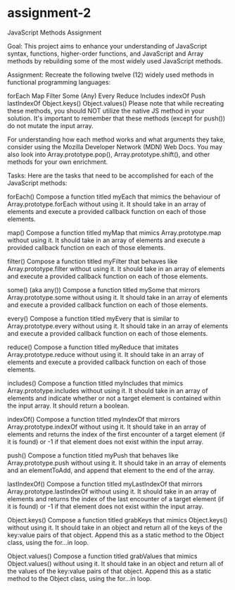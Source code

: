 # assignment-2

JavaScript Methods Assignment

Goal:
This project aims to enhance your understanding of JavaScript syntax, functions, higher-order functions, and JavaScript and Array methods by rebuilding some of the most widely used JavaScript methods.

Assignment:
Recreate the following twelve (12) widely used methods in functional programming languages:

forEach
Map
Filter
Some (Any)
Every
Reduce
Includes
indexOf
Push
lastIndexOf
Object.keys()
Object.values()
Please note that while recreating these methods, you should NOT utilize the native JS method in your solution. It's important to remember that these methods (except for push()) do not mutate the input array.

For understanding how each method works and what arguments they take, consider using the Mozilla Developer Network (MDN) Web Docs. You may also look into Array.prototype.pop(), Array.prototype.shift(), and other methods for your own enrichment.

Tasks:
Here are the tasks that need to be accomplished for each of the JavaScript methods:

forEach()
Compose a function titled myEach that mimics the behaviour of Array.prototype.forEach without using it. It should take in an array of elements and execute a provided callback function on each of those elements.

map()
Compose a function titled myMap that mimics Array.prototype.map without using it. It should take in an array of elements and execute a provided callback function on each of those elements.

filter()
Compose a function titled myFilter that behaves like Array.prototype.filter without using it. It should take in an array of elements and execute a provided callback function on each of those elements.

some() (aka any())
Compose a function titled mySome that mirrors Array.prototype.some without using it. It should take in an array of elements and execute a provided callback function on each of those elements.

every()
Compose a function titled myEvery that is similar to Array.prototype.every without using it. It should take in an array of elements and execute a provided callback function on each of those elements.

reduce()
Compose a function titled myReduce that imitates Array.prototype.reduce without using it. It should take in an array of elements and execute a provided callback function on each of those elements.

includes()
Compose a function titled myIncludes that mimics Array.prototype.includes without using it. It should take in an array of elements and indicate whether or not a target element is contained within the input array. It should return a boolean.

indexOf()
Compose a function titled myIndexOf that mirrors Array.prototype.indexOf without using it. It should take in an array of elements and returns the index of the first encounter of a target element (if it is found) or -1 if that element does not exist within the input array.

push()
Compose a function titled myPush that behaves like Array.prototype.push without using it. It should take in an array of elements and an elementToAdd, and append that element to the end of the array.

lastIndexOf()
Compose a function titled myLastIndexOf that mirrors Array.prototype.lastIndexOf without using it. It should take in an array of elements and returns the index of the last encounter of a target element (if it is found) or -1 if that element does not exist within the input array.

Object.keys()
Compose a function titled grabKeys that mimics Object.keys() without using it. It should take in an object and return all of the keys of the key:value pairs of that object. Append this as a static method to the Object class, using the for...in loop.

Object.values()
Compose a function titled grabValues that mimics Object.values() without using it. It should take in an object and return all of the values of the key:value pairs of that object. Append this as a static method to the Object class, using the for...in loop.

